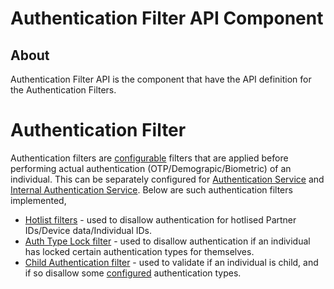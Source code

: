 # Authentication Filter API Component
## About
Authentication Filter API is the component that have the API definition for the Authentication Filters. 

# Authentication Filter
Authentication filters are [configurable]() filters that are applied before performing actual authentication (OTP/Demograpic/Biometric) of an individual. 
This can be separately configured for [Authentication Service]() and [Internal Authentication Service]().
Below are such authentication filters implemented, 
* [Hotlist filters]() - used to disallow authentication for hotlised Partner IDs/Device data/Individual IDs.
* [Auth Type Lock filter]() - used to disallow authentication if an individual has locked certain authentication types for themselves.
* [Child Authentication filter]() - used to validate if an individual is child, and if so disallow some [configured]() authentication types.


